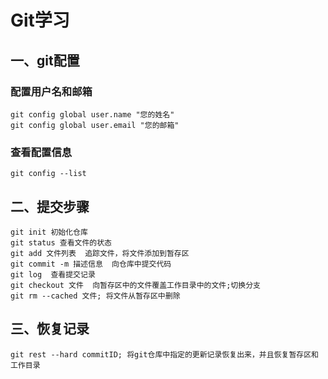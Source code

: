 # Git学习

## 一、git配置

### 配置用户名和邮箱

```git
git config global user.name "您的姓名"
git config global user.email "您的邮箱"
```

### 查看配置信息

```git
git config --list
```

## 二、提交步骤

```git
git init 初始化仓库
git status 查看文件的状态
git add 文件列表  追踪文件，将文件添加到暂存区
git commit -m 描述信息  向仓库中提交代码
git log  查看提交记录
git checkout 文件  向暂存区中的文件覆盖工作目录中的文件;切换分支
git rm --cached 文件; 将文件从暂存区中删除
```

## 三、恢复记录

```git
git rest --hard commitID; 将git仓库中指定的更新记录恢复出来，并且恢复暂存区和工作目录
```
